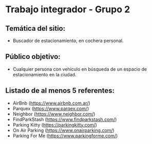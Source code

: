 # Trabajo integrador - Grupo 2

## Temática del sitio:

- Buscador de estacionamiento, en cochera personal.

## Público objetivo:

- Cualquier persona con vehículo en búsqueda de un espacio de estacionamiento en la ciudad.

## Listado de al menos 5 referentes:

- AirBnb (https://www.airbnb.com.ar/)
- Parquex (https://www.parqex.com/)
- Neighbor (https://www.neighbor.com/)
- FindParkStash (https://www.findparkstash.com/)
- Parking Kitty (https://parkingkitty.com/)
- On Air Parking (https://www.onairparking.com/)
- Parking For Me (https://www.parkingforme.com/)
